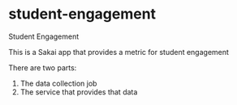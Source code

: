 # student-engagement
Student Engagement

This is a Sakai app that provides a metric for student engagement

There are two parts:
1. The data collection job
2. The service that provides that data
